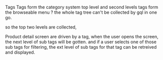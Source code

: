 

Tags
Tags form the category system
top level and second levels tags form the browseable menu ?
the whole tag tree can't be collected by gql in one go.

so the top two levels are collected,

Product detail screen are driven by a tag,
when the user opens the screen, the next level of sub tags will be gotten.
and if a user selects one of those sub tags for filtering, the ext level of sub tags for that tag can be retreived and displayed.